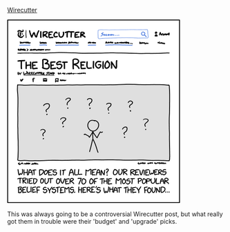 [Wirecutter](https://xkcd.com/2536)

![Wirecutter](./random_comic.png)

This was always going to be a controversial Wirecutter post, but what really got them in trouble were their 'budget' and 'upgrade' picks.


